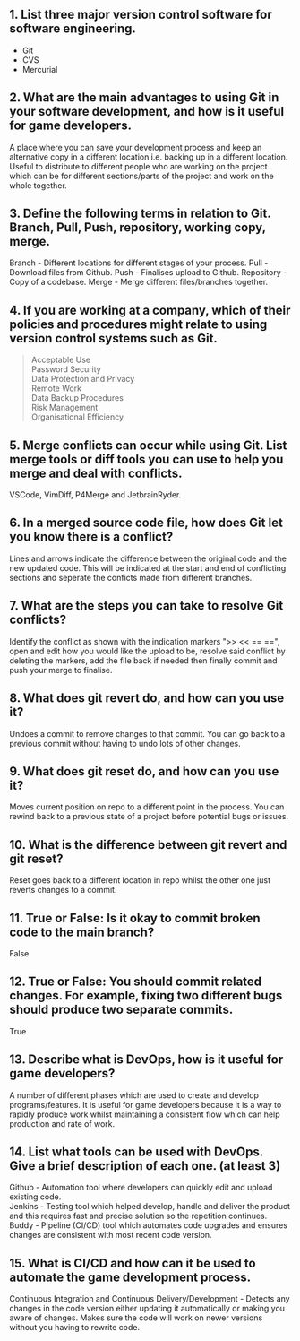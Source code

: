 ## 1. List three major version control software for software engineering. 

- Git
- CVS
- Mercurial

## 2. What are the main advantages to using Git in your software development, and how is it useful for game developers.

A place where you can save your development process and keep an alternative copy in a different location i.e. backing up in a different location. Useful to distribute to different people who are working on the project which can be for different sections/parts of the project and work on the whole together.

## 3. Define the following terms in relation to Git. Branch, Pull, Push, repository, working copy, merge.

Branch - Different locations for different stages of your process.
Pull - Download files from Github.
Push - Finalises upload to Github.
Repository - Copy of a codebase.
Merge - Merge different files/branches together.

## 4. If you are working at a company, which of their policies and procedures might relate to using version control systems such as Git.

>Acceptable Use\
>Password Security\
>Data Protection and Privacy\
>Remote Work\
>Data Backup Procedures\
>Risk Management\
>Organisational Efficiency

## 5. Merge conflicts can occur while using Git. List merge tools or diff tools you can use to help you merge and deal with conflicts.

VSCode, VimDiff, P4Merge and JetbrainRyder.

## 6. In a merged source code file, how does Git let you know there is a conflict?

Lines and arrows indicate the difference between the original code and the new updated code. This will be indicated at the start and end of conflicting sections and seperate the conficts made from different branches.

## 7. What are the steps you can take to resolve Git conflicts?

Identify the conflict as shown with the indication markers ">> << == ==", open and edit how you would like the upload to be, resolve said conflict by deleting the markers, add the file back if needed then finally commit and push your merge to finalise.

## 8. What does git revert do, and how can you use it?

Undoes a commit to remove changes to that commit. You can go back to a previous commit without having to undo lots of other changes.

## 9. What does git reset do, and how can you use it?

Moves current position on repo to a different point in the process. You can rewind back to a previous state of a project before potential bugs or issues.

## 10. What is the difference between git revert and git reset?

Reset goes back to a different location in repo whilst the other one just reverts changes to a commit.

## 11. True or False: Is it okay to commit broken code to the main branch?

False

## 12. True or False: You should commit related changes. For example, fixing two different bugs should produce two separate commits.

True

## 13. Describe what is DevOps, how is it useful for game developers?

A number of different phases which are used to create and develop programs/features. It is useful for game developers because it is a way to rapidly produce work whilst maintaining a consistent flow which can help production and rate of work.

## 14. List what tools can be used with DevOps. Give a brief description of each one. (at least 3)

Github - Automation tool where developers can quickly edit and upload existing code. \
Jenkins - Testing tool which helped develop, handle and deliver the product and this requires fast and precise solution so the repetition continues. \
Buddy - Pipeline (CI/CD) tool which automates code upgrades and ensures changes are consistent with most recent code version.

## 15. What is CI/CD and how can it be used to automate the game development process.

Continuous Integration and Continuous Delivery/Development - Detects any changes in the code version either updating it automatically or making you aware of changes. Makes sure the code will work on newer versions without you having to rewrite code.
